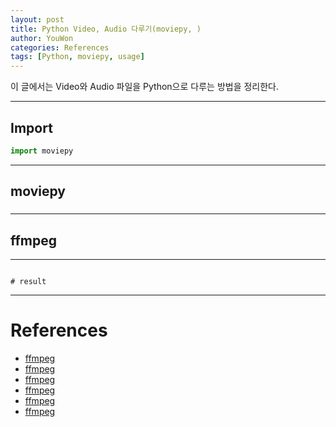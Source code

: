 ```yaml
---
layout: post
title: Python Video, Audio 다루기(moviepy, )
author: YouWon
categories: References
tags: [Python, moviepy, usage]
---
```


이 글에서는 Video와 Audio 파일을 Python으로 다루는 방법을 정리한다.

---

## Import

```python
import moviepy
```

---

## moviepy


### 



---

## ffmpeg






---


```python

```
```
# result

```





---

# References

- [ffmpeg](https://ffmpeg.org/ffmpeg.html)
- [ffmpeg](https://saramsarang.tistory.com/214)
- [ffmpeg](https://www.reddit.com/r/ffmpeg/comments/axltop/change_audio_tempo_from_25fps_video_to_23fps_video/)
- [ffmpeg]()
- [ffmpeg]()
- [ffmpeg]()


